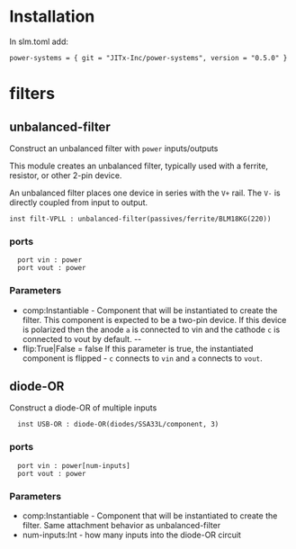 # Installation

In slm.toml add:
```
power-systems = { git = "JITx-Inc/power-systems", version = "0.5.0" }
```

# filters
## unbalanced-filter
Construct an unbalanced filter with `power` inputs/outputs

This module creates an unbalanced filter, typically used with a ferrite, resistor, or other 2-pin device.

An unbalanced filter places one device in series with the `V+` rail. The `V-` is directly coupled from input to output.
```
inst filt-VPLL : unbalanced-filter(passives/ferrite/BLM18KG(220))
```
### ports
```
  port vin : power
  port vout : power
```
### Parameters
- comp:Instantiable - Component that will be instantiated to create the filter. This component is expected to be a two-pin device. If this device is polarized then the anode `a` is connected to vin and the cathode `c` is connected to vout
by default.
--
- flip:True|False = false  If this parameter is true, the instantiated component is flipped - `c` connects to `vin` and `a` connects to `vout`.

## diode-OR
Construct a diode-OR of multiple inputs
```
  inst USB-OR : diode-OR(diodes/SSA33L/component, 3)
```
### ports
```
  port vin : power[num-inputs]
  port vout : power
```
### Parameters
- comp:Instantiable - Component that will be instantiated to create the filter. Same attachment behavior as unbalanced-filter
- num-inputs:Int - how many inputs into the diode-OR circuit
